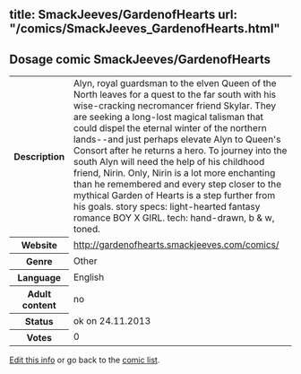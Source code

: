 title: SmackJeeves/GardenofHearts
url: "/comics/SmackJeeves_GardenofHearts.html"
---
Dosage comic SmackJeeves/GardenofHearts
-----------------------------------------

<p id="msg"></p>
<script type="text/javascript">
if (window.location.search === '?edit_info_mail=sent_ok') {
  var elem = document.getElementById("msg");
  elem.innerHTML = 'Edited information sucessfully sent for review, which is usually done daily. Thanks!';
  elem.className = 'ok';
}
</script>
<table class="comicinfo">
<tr>
<th>Description</th><td>Alyn, royal guardsman to the elven Queen of the North leaves for a quest to the far south with his wise-cracking necromancer friend Skylar. They are seeking a long-lost magical talisman that could dispel the eternal winter of the northern lands--and just perhaps elevate Alyn to Queen's Consort after he returns a hero. To journey into the south Alyn will need the help of his childhood friend, Nirin. Only, Nirin is a lot more enchanting than he remembered and every step closer to the mythical Garden of Hearts is a step further from his goals. story specs: light-hearted fantasy romance BOY X GIRL. tech: hand-drawn, b &amp; w, toned.</td>
</tr>
<tr>
<th>Website</th><td><a href="http://gardenofhearts.smackjeeves.com/comics/">http://gardenofhearts.smackjeeves.com/comics/</a></td>
</tr>
<tr>
<th>Genre</th><td>Other</td>
</tr>
<tr>
<th>Language</th><td>English</td>
</tr>
<tr>
<th>Adult content</th><td>no</td>
</tr>
<tr>
<th>Status</th><td>ok on 24.11.2013</td>
</tr>
<tr>
<th>Votes</th><td>0</td>
</tr>
</table>

[Edit this info](SmackJeeves_GardenofHearts_edit.html) or go back to the [comic list](../comic-index.html).
